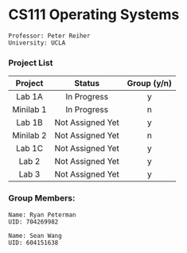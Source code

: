 # CS111 Operating Systems

	Professor: Peter Reiher
	University: UCLA

### Project List
	
|  Project  	|      Status      	| Group (y/n)  	|
|:---------:	|:----------------:	|:------------:	|
|   Lab 1A  	|    In Progress   	|       y      	|
| Minilab 1 	|    In Progress   	|       n      	|
|   Lab 1B  	| Not Assigned Yet 	|       y      	|
| Minilab 2 	| Not Assigned Yet 	|       n      	|
|   Lab 1C  	| Not Assigned Yet 	|       y      	|
|   Lab 2   	| Not Assigned Yet 	|       y      	|
|   Lab 3   	| Not Assigned Yet 	|       y      	|

### Group Members: 

	Name: Ryan Peterman
	UID: 704269982

	Name: Sean Wang
	UID: 604151638


